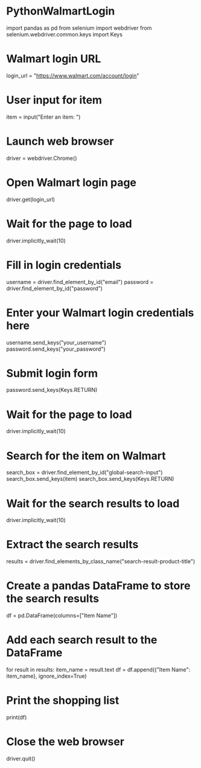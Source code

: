 # PythonWalmartLogin
import pandas as pd
from selenium import webdriver
from selenium.webdriver.common.keys import Keys

# Walmart login URL
login_url = "https://www.walmart.com/account/login"

# User input for item
item = input("Enter an item: ")

# Launch web browser
driver = webdriver.Chrome()

# Open Walmart login page
driver.get(login_url)

# Wait for the page to load
driver.implicitly_wait(10)

# Fill in login credentials
username = driver.find_element_by_id("email")
password = driver.find_element_by_id("password")

# Enter your Walmart login credentials here
username.send_keys("your_username")
password.send_keys("your_password")

# Submit login form
password.send_keys(Keys.RETURN)

# Wait for the page to load
driver.implicitly_wait(10)

# Search for the item on Walmart
search_box = driver.find_element_by_id("global-search-input")
search_box.send_keys(item)
search_box.send_keys(Keys.RETURN)

# Wait for the search results to load
driver.implicitly_wait(10)

# Extract the search results
results = driver.find_elements_by_class_name("search-result-product-title")

# Create a pandas DataFrame to store the search results
df = pd.DataFrame(columns=["Item Name"])

# Add each search result to the DataFrame
for result in results:
    item_name = result.text
    df = df.append({"Item Name": item_name}, ignore_index=True)

# Print the shopping list
print(df)

# Close the web browser
driver.quit()
